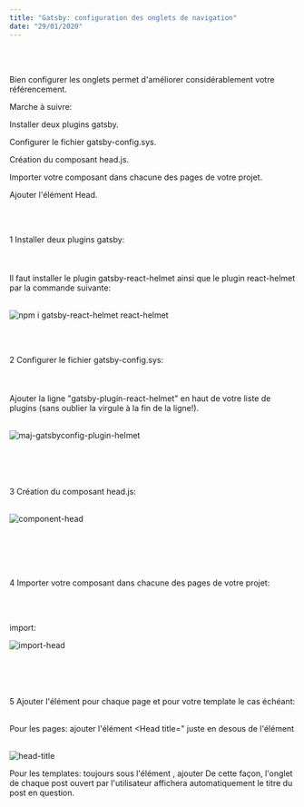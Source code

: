 ```yaml
---
title: "Gatsby: configuration des onglets de navigation"
date: "29/01/2020"
---
```

<br></br>

Bien configurer les onglets permet d'améliorer considérablement votre référencement.

Marche à suivre:


Installer deux plugins gatsby.

Configurer le fichier gatsby-config.sys.

Création du composant head.js.

Importer votre composant dans chacune des pages de votre projet.

Ajouter l'élément Head.

<br></br>

1 Installer deux plugins gatsby:
<br></br>
<br></br>
 Il faut installer le plugin gatsby-react-helmet ainsi que le plugin react-helmet par la commande suivante:
<br></br>
 
![npm i gatsby-react-helmet react-helmet](npm-i-helmet.png)


<br></br>

2 Configurer le fichier gatsby-config.sys:
<br></br>
<br></br>
Ajouter la ligne "gatsby-plugin-react-helmet" en haut de votre liste de plugins (sans oublier la virgule à la fin de la ligne!). 
<br></br>

![maj-gatsbyconfig-plugin-helmet](maj-gatsbyconfig-plugin-helmet.png)


<br></br>
<br></br>
3 Création du composant head.js:
<br></br>

![component-head](component-head.png)

<br></br>
<br></br>

4 Importer votre composant dans chacune des pages de votre projet:

<br></br>

import:

![import-head](import-head.png)



<br></br>
<br></br>
5 Ajouter l'élément <Head /> pour chaque page et pour votre template le cas échéant:
<br></br>


Pour les pages: ajouter l'élément <Head title=" <nom de votre page /> juste en desous de l'élément <Layout>
<br></br>

![head-title](head-title.png)



Pour les templates: toujours sous l'élément <Layout>, ajouter <Head title={props.data.markdownRemark.frontmatter.title} />
De cette façon, l'onglet de chaque post ouvert par l'utilisateur affichera automatiquement le titre du post en question.

